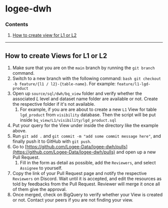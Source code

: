 # logee-dwh

### Contents

1. [How to create view for L1 or L2](#how-to-create-views-for-l1-or-l2)

---


## How to create Views for L1 or L2

1. Make sure that you are on the `main` branch by running the `git branch` command.
2. Switch to a new branch with the following command: `bash git checkout -b feature/{l1 / l2}-{table-name}`. For example: `feature/l1-lgd-product`
3. Open up `source/sql/dwh/bq_view` folder and verify whether the associated _L_ level and dataset name folder are available or not. Create the respective folder if it's not available. 
   1. For example, if you are are about to create a new `L1` View for table `lgd_product` from `visibility` database. Then the script will be put inside `bq_view/L1/visibility/lgd_product.sql`
4. Put your query for the View under inside the directory like the example above.
5. Run `git add .` and `git commit -m "add some commit message here"`, and finally push it to GitHub with `git push`.
6. Go to [https://github.com/Logee-Data/logee-dwh/pulls](https://github.com/Logee-Data/logee-dwh/pulls) and open up a new Pull Request. 
   1. Fill in the form as detail as possible, add the `Reviewers`, and select `Assignee` to yourself.
7. Copy the link of your Pull Request page and notify the respective `Reviewers` on Discord. Wait until it is accepted, and edit the resources as told by feedbacks from the Pull Request. Reviewer will merge it once all of them give the approval.
8. Once merged, check on BigQuery to verify whether your View is created or not. Contact your peers if you are not finding your view.

